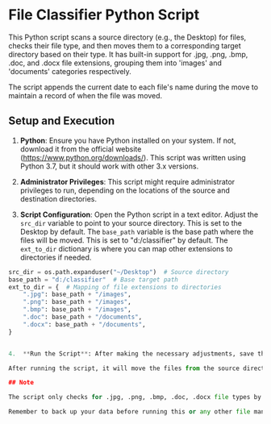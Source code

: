 # File Classifier Python Script

This Python script scans a source directory (e.g., the Desktop) for files, checks their file type, and then moves them to a corresponding target directory based on their type. It has built-in support for .jpg, .png, .bmp, .doc, and .docx file extensions, grouping them into 'images' and 'documents' categories respectively.

The script appends the current date to each file's name during the move to maintain a record of when the file was moved.

## Setup and Execution

1. **Python**: Ensure you have Python installed on your system. If not, download it from the official website (https://www.python.org/downloads/). This script was written using Python 3.7, but it should work with other 3.x versions.

2. **Administrator Privileges**: This script might require administrator privileges to run, depending on the locations of the source and destination directories.

3. **Script Configuration**: Open the Python script in a text editor. Adjust the `src_dir` variable to point to your source directory. This is set to the Desktop by default. The `base_path` variable is the base path where the files will be moved. This is set to "d:/classifier" by default. The `ext_to_dir` dictionary is where you can map other extensions to directories if needed.

```python
src_dir = os.path.expanduser("~/Desktop")  # Source directory
base_path = "d:/classifier"  # Base target path
ext_to_dir = {  # Mapping of file extensions to directories
    ".jpg": base_path + "/images",
    ".png": base_path + "/images",
    ".bmp": base_path + "/images",
    ".doc": base_path + "/documents",
    ".docx": base_path + "/documents",
}


4.  **Run the Script**: After making the necessary adjustments, save the script, open your command prompt or terminal, navigate to the directory where the script is located and run the following command: `python file_classifier.py`.

After running the script, it will move the files from the source directory to their corresponding directories as per the `ext_to_dir` mapping. If a directory does not exist, the script will create it. The script will append the current date to the moved files' names. The format is "original_filename_YYYY-MM-DD.extension".

## Note

The script only checks for .jpg, .png, .bmp, .doc, .docx file types by default. If you need to move other types of files, you can add them to the `ext_to_dir` dictionary. Simply add a new key-value pair where the key is the file extension (including the dot) and the value is the full path to the directory where these files should be moved.

Remember to back up your data before running this or any other file manipulation script. Always test the script on a small set of files to ensure it's working as expected before using it on important files.
